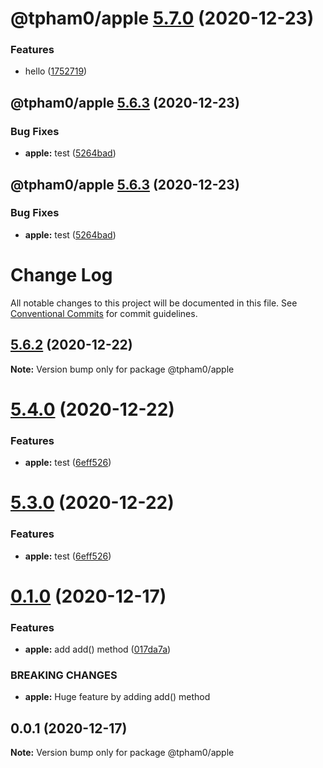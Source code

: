 # @tpham0/apple [5.7.0](https://github.com/zlatanpham/monorepo-semantic-release-demo/compare/@tpham0/apple@5.6.3...@tpham0/apple@5.7.0) (2020-12-23)


### Features

* hello ([1752719](https://github.com/zlatanpham/monorepo-semantic-release-demo/commit/17527196c6184fc0f7de668c04c206ccffd797fb))

## @tpham0/apple [5.6.3](https://github.com/zlatanpham/monorepo-semantic-release-demo/compare/@tpham0/apple@5.6.2...@tpham0/apple@5.6.3) (2020-12-23)


### Bug Fixes

* **apple:** test ([5264bad](https://github.com/zlatanpham/monorepo-semantic-release-demo/commit/5264badb8f8c67a73e6439f8af7c283d2dd5764d))

## @tpham0/apple [5.6.3](https://github.com/zlatanpham/monorepo-semantic-release-demo/compare/@tpham0/apple@5.6.2...@tpham0/apple@5.6.3) (2020-12-23)


### Bug Fixes

* **apple:** test ([5264bad](https://github.com/zlatanpham/monorepo-semantic-release-demo/commit/5264badb8f8c67a73e6439f8af7c283d2dd5764d))

# Change Log

All notable changes to this project will be documented in this file.
See [Conventional Commits](https://conventionalcommits.org) for commit guidelines.

## [5.6.2](https://github.com/zlatanpham/monorepo-semantic-release-demo/compare/@tpham0/apple@5.6.1...@tpham0/apple@5.6.2) (2020-12-22)

**Note:** Version bump only for package @tpham0/apple

# [5.4.0](https://github.com/zlatanpham/monorepo-semantic-release-demo/compare/@tpham0/apple@5.1.0...@tpham0/apple@5.4.0) (2020-12-22)

### Features

- **apple:** test ([6eff526](https://github.com/zlatanpham/monorepo-semantic-release-demo/commit/6eff5260f38767e1b96c56248f06474bfe210807))

# [5.3.0](https://github.com/zlatanpham/monorepo-semantic-release-demo/compare/@tpham0/apple@5.1.0...@tpham0/apple@5.3.0) (2020-12-22)

### Features

- **apple:** test ([6eff526](https://github.com/zlatanpham/monorepo-semantic-release-demo/commit/6eff5260f38767e1b96c56248f06474bfe210807))

# [0.1.0](https://github.com/zlatanpham/monorepo-semantic-release-demo/compare/@tpham0/apple@0.0.1...@tpham0/apple@0.1.0) (2020-12-17)

### Features

- **apple:** add add() method ([017da7a](https://github.com/zlatanpham/monorepo-semantic-release-demo/commit/017da7a5cc92ab2bc11164f4f456eaa7d064417d))

### BREAKING CHANGES

- **apple:** Huge feature by adding add() method

## 0.0.1 (2020-12-17)

**Note:** Version bump only for package @tpham0/apple
